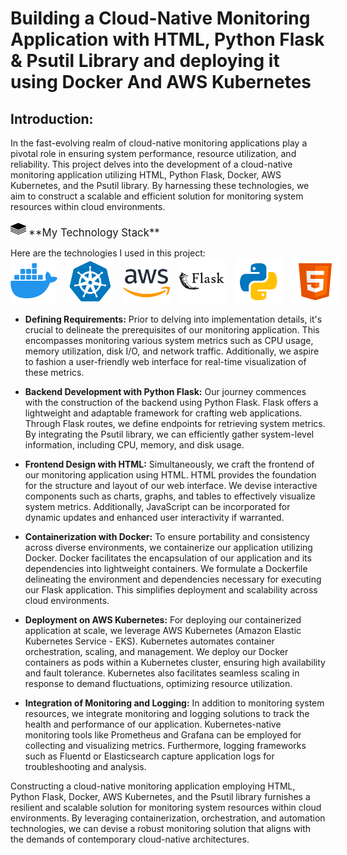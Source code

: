 # Building a Cloud-Native Monitoring Application with HTML, Python Flask & Psutil Library and deploying it using Docker And AWS Kubernetes
## Introduction:
In the fast-evolving realm of cloud-native monitoring applications play a pivotal role in ensuring system performance, resource utilization, and reliability. This project delves into the development of a cloud-native monitoring application utilizing HTML, Python Flask, Docker, AWS Kubernetes, and the Psutil library. By harnessing these technologies, we aim to construct a scalable and efficient solution for monitoring system resources within cloud environments.

<p><img src="Images/icons8-tech-stack-100.png" width="25" height="25"> <span style="font-size: larger;">**My Technology Stack**</span></P>
Here are the technologies I used in this project:

<div style="display: flex; flex-direction: row;">
<img src="Images/icons8-docker-logo-144.png" width="75" height="75" style="margin-right: 15px;">
<img src="Images/icons8-kubernetes-144.png" width="75" height="75" style="margin-right: 15px;">
<img src="Images/icons8-aws-logo-144.png" width="75" height="75" style="margin-right: 15px;">
<img src="Images/icons8-flask-100.png" width="75" height="75" style="margin-right: 15px;">
<img src="Images/icons8-python-144.png" width="75" height="75" style="margin-right: 15px;">
<img src="Images/icons8-html-logo-144.png" width="75" height="75" style="margin-right: 15px;">
</div>

- **Defining Requirements:**
Prior to delving into implementation details, it's crucial to delineate the prerequisites of our monitoring application. This encompasses monitoring various system metrics such as CPU usage, memory utilization, disk I/O, and network traffic. Additionally, we aspire to fashion a user-friendly web interface for real-time visualization of these metrics.

- **Backend Development with Python Flask:**
Our journey commences with the construction of the backend using Python Flask. Flask offers a lightweight and adaptable framework for crafting web applications. Through Flask routes, we define endpoints for retrieving system metrics. By integrating the Psutil library, we can efficiently gather system-level information, including CPU, memory, and disk usage.

- **Frontend Design with HTML:**
Simultaneously, we craft the frontend of our monitoring application using HTML. HTML provides the foundation for the structure and layout of our web interface. We devise interactive components such as charts, graphs, and tables to effectively visualize system metrics. Additionally, JavaScript can be incorporated for dynamic updates and enhanced user interactivity if warranted.

- **Containerization with Docker:**
To ensure portability and consistency across diverse environments, we containerize our application utilizing Docker. Docker facilitates the encapsulation of our application and its dependencies into lightweight containers. We formulate a Dockerfile delineating the environment and dependencies necessary for executing our Flask application. This simplifies deployment and scalability across cloud environments.

- **Deployment on AWS Kubernetes:**
For deploying our containerized application at scale, we leverage AWS Kubernetes (Amazon Elastic Kubernetes Service - EKS). Kubernetes automates container orchestration, scaling, and management. We deploy our Docker containers as pods within a Kubernetes cluster, ensuring high availability and fault tolerance. Kubernetes also facilitates seamless scaling in response to demand fluctuations, optimizing resource utilization.

- **Integration of Monitoring and Logging:**
In addition to monitoring system resources, we integrate monitoring and logging solutions to track the health and performance of our application. Kubernetes-native monitoring tools like Prometheus and Grafana can be employed for collecting and visualizing metrics. Furthermore, logging frameworks such as Fluentd or Elasticsearch capture application logs for troubleshooting and analysis.


Constructing a cloud-native monitoring application employing HTML, Python Flask, Docker, AWS Kubernetes, and the Psutil library furnishes a resilient and scalable solution for monitoring system resources within cloud environments. By leveraging containerization, orchestration, and automation technologies, we can devise a robust monitoring solution that aligns with the demands of contemporary cloud-native architectures.
